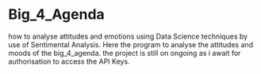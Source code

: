 # Big_4_Agenda
how to analyse attitudes and emotions using Data Science techniques by use of Sentimental Analysis.
Here the program to analyse the attitudes and moods of the big_4_agenda.
the project is still on ongoing as i await for authorisation to access the API Keys.
